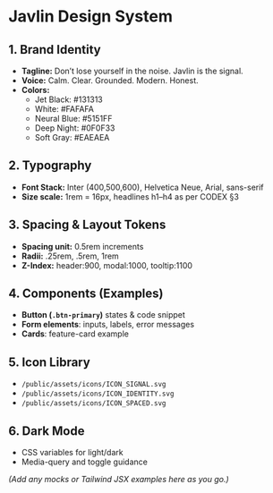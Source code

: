 # Javlin Design System

## 1. Brand Identity
- **Tagline:** Don’t lose yourself in the noise. Javlin is the signal.
- **Voice:** Calm. Clear. Grounded. Modern. Honest.
- **Colors:**  
  - Jet Black: #131313  
  - White: #FAFAFA  
  - Neural Blue: #5151FF  
  - Deep Night: #0F0F33  
  - Soft Gray: #EAEAEA

## 2. Typography
- **Font Stack:** Inter (400,500,600), Helvetica Neue, Arial, sans-serif  
- **Size scale:** 1rem = 16px, headlines h1–h4 as per CODEX §3  

## 3. Spacing & Layout Tokens
- **Spacing unit:** 0.5rem increments  
- **Radii:** .25rem, .5rem, 1rem  
- **Z-Index:** header:900, modal:1000, tooltip:1100  

## 4. Components (Examples)
- **Button (`.btn-primary`)** states & code snippet  
- **Form elements**: inputs, labels, error messages  
- **Cards**: feature-card example  

## 5. Icon Library
- `/public/assets/icons/ICON_SIGNAL.svg`  
- `/public/assets/icons/ICON_IDENTITY.svg`  
- `/public/assets/icons/ICON_SPACED.svg`  

## 6. Dark Mode
- CSS variables for light/dark  
- Media-query and toggle guidance  

*(Add any mocks or Tailwind JSX examples here as you go.)*
